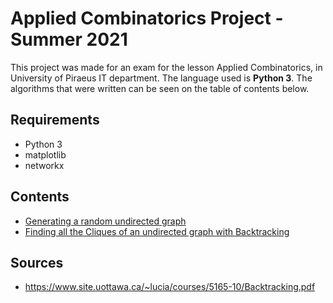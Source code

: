 # Applied Combinatorics Project - Summer 2021
This project was made for an exam for the lesson Applied Combinatorics, in University of Piraeus IT department. The language used is **Python 3**. The algorithms that were written can be seen on the table of contents below.

## Requirements
- Python 3
- matplotlib
- networkx

## Contents

- [Generating a random undirected graph](./randgraph.md)
- [Finding all the Cliques of an undirected graph with Backtracking](./cliques.md)

## Sources

- https://www.site.uottawa.ca/~lucia/courses/5165-10/Backtracking.pdf
